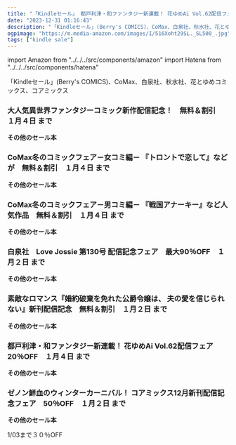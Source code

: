 ```yaml
---
title: "「Kindleセール」 都戸利津・和ファンタジー新連載！ 花ゆめAi Vol.62配信フェア　20％OFF、ゼノン鮮血のウィンターカーニバル！ コアミックス12月新刊配信記念フェア　50％OFF"
date: "2023-12-31 01:16:43"
description: "「Kindleセール」(Berry's COMICS)、CoMax、白泉社、秋水社、花とゆめコミックス、コアミックス"
ogpimage: "https://m.media-amazon.com/images/I/516Xoht29SL._SL500_.jpg"
tags: ["kindle sale"]
---
```

import Amazon from "../../../src/components/amazon"
import Hatena from "../../../src/components/hatena"

「Kindleセール」(Berry's COMICS)、CoMax、白泉社、秋水社、花とゆめコミックス、コアミックス




### 大人気異世界ファンタジーコミック新作配信記念！　無料＆割引　１月４日 まで


<Amazon asin="B0BKDT4LJK" />



<Amazon asin="B09SYM1WS9" />



<Amazon asin="B0B4MRLK8B" />


**その他のセール本**

<Hatena src="https://kyukyunyorituryo.github.io/kindle_sale/20240104s37605/" title=""/>

### CoMax冬のコミックフェア－女コミ編－ 『トロントで恋して』などが　無料＆割引　１月４日 まで


<Amazon asin="B0BTGK3SDM" />



<Amazon asin="B0BLVJ6Y91" />



<Amazon asin="B0BLGG1WY1" />


**その他のセール本**

<Hatena src="https://kyukyunyorituryo.github.io/kindle_sale/20240104s37540/" title=""/>

### CoMax冬のコミックフェア－男コミ編－ 『戦国アナーキー』など人気作品　無料＆割引　１月４日 まで


<Amazon asin="B0CB5X11FH" />



<Amazon asin="B0BW93Y985" />



<Amazon asin="B0BW8QKF5T" />


**その他のセール本**

<Hatena src="https://kyukyunyorituryo.github.io/kindle_sale/20240104s37539/" title=""/>

### 白泉社　Love Jossie 第130号 配信記念フェア　最大90％OFF　１月２日 まで


<Amazon asin="B0CP56HXC1" />



<Amazon asin="B0CGWGTBM6" />



<Amazon asin="B0CGWCWVYT" />


**その他のセール本**

<Hatena src="https://kyukyunyorituryo.github.io/kindle_sale/20240102s37530/" title=""/>

### 素敵なロマンス『婚約破棄を免れた公爵令嬢は、 夫の愛を信じられない』新刊配信記念　無料＆割引　１月２日 まで


<Amazon asin="B09XMT9MDZ" />



<Amazon asin="B0C7TMLZ5K" />



<Amazon asin="B0BYRLYQGN" />


**その他のセール本**

<Hatena src="https://kyukyunyorituryo.github.io/kindle_sale/20240102s37347/" title=""/>

### 都戸利津・和ファンタジー新連載！ 花ゆめAi Vol.62配信フェア　20％OFF　１月４日 まで


<Amazon asin="B095FGD6ZN" />



<Amazon asin="B09KL7WXHR" />



<Amazon asin="B08P7DML81" />


**その他のセール本**

<Hatena src="https://kyukyunyorituryo.github.io/kindle_sale/20240104s37515/" title=""/>

### ゼノン鮮血のウィンターカーニバル！ コアミックス12月新刊配信記念フェア　50％OFF　１月２日 まで


<Amazon asin="B0B4S6CBMR" />



<Amazon asin="B09WMFYMSB" />



<Amazon asin="B0B8YVRKZV" />


**その他のセール本**

<Hatena src="https://kyukyunyorituryo.github.io/kindle_sale/20240102s37481/" title=""/>

1/03まで３０％OFF

<Amazon asin="B0C3QQQC2R" />

